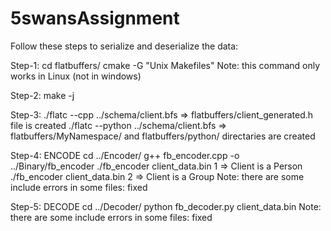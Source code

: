 # 5swansAssignment

Follow these steps to serialize and deserialize the data:

Step-1:
cd flatbuffers/
cmake -G "Unix Makefiles"
Note: this command only works in Linux (not in windows)

Step-2:
make -j

Step-3:
./flatc --cpp ../schema/client.bfs => flatbuffers/client_generated.h file is created
./flatc --python ../schema/client.bfs => flatbuffers/MyNamespace/ and flatbuffers/python/ directaries are created

Step-4: ENCODE
cd ../Encoder/
g++ fb_encoder.cpp -o ../Binary/fb_encoder
./fb_encoder client_data.bin 1 => Client is a Person
./fb_encoder client_data.bin 2 => Client is a Group
Note: there are some include errors in some files: fixed

Step-5: DECODE
cd ../Decoder/
python fb_decoder.py client_data.bin
Note: there are some include errors in some files: fixed
